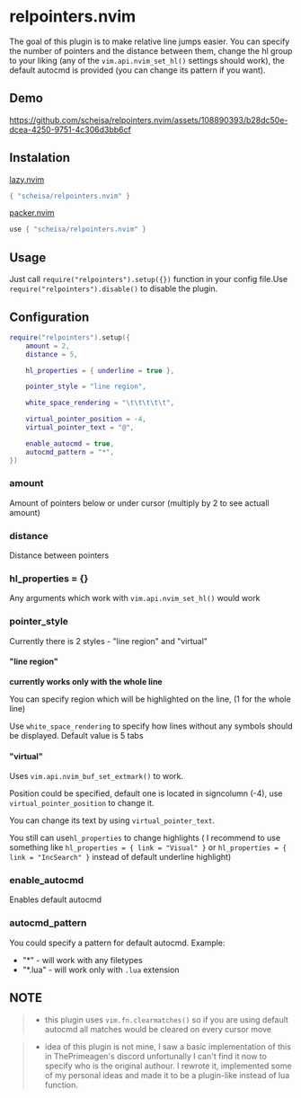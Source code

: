# relpointers.nvim

The goal of this plugin is to make relative line jumps easier. You can specify
the number of pointers and the distance between them, change the hl group to
your liking (any of the `vim.api.nvim_set_hl()` settings should work), the default
autocmd is provided (you can change its pattern if you want).

## Demo

https://github.com/scheisa/relpointers.nvim/assets/108890393/b28dc50e-dcea-4250-9751-4c306d3bb6cf

## Instalation
[lazy.nvim](https://github.com/folke/lazy.nvim)
```lua
{ "scheisa/relpointers.nvim" }
```

[packer.nvim](https://github.com/wbthomason/packer.nvim)
```lua
use { "scheisa/relpointers.nvim" }
```

## Usage 
Just call `require("relpointers").setup({})` function in your config file.Use `require("relpointers").disable()` to disable the plugin.

## Configuration
```lua
require("relpointers").setup({
    amount = 2,
    distance = 5,

    hl_properties = { underline = true },

    pointer_style = "line region",

    white_space_rendering = "\t\t\t\t\t",

    virtual_pointer_position = -4,
    virtual_pointer_text = "@",

    enable_autocmd = true,
    autocmd_pattern = "*",
})
```
### amount
Amount of pointers below or under cursor (multiply by 2 to see actuall amount)
### distance 
Distance between pointers
### hl_properties = {}
Any arguments which work with `vim.api.nvim_set_hl()` would work
### pointer_style
Currently there is 2 styles - "line region" and "virtual"
#### "line region"
 **currently works only with the whole line**

You can specify region which will be highlighted on the line, (1 for the whole
line)

Use `white_space_rendering` to specify how lines without any symbols should be
displayed. Default value is 5 tabs
#### "virtual"
Uses `vim.api.nvim_buf_set_extmark()` to work.

Position could be specified, default one is located in signcolumn (-4), use
`virtual_pointer_position` to change it.

You can change its text by using `virtual_pointer_text`.

You still can use`hl_properties` to change highlights ( I recommend to use
something like `hl_properties = { link = "Visual" }` or `hl_properties = { link = "IncSearch" }`
instead of default underline highlight)

### enable_autocmd 
Enables default autocmd
### autocmd_pattern
You could specify a pattern for default autocmd. 
Example:
- "*" - will work with any filetypes
- "*.lua" - will work only with `.lua` extension



## NOTE
> - this plugin uses `vim.fn.clearmatches()` so if you are using default autocmd
all matches would be cleared on every cursor move 

> - idea of this plugin is not mine, I saw a basic implementation of this 
in ThePrimeagen's discord unfortunally I can't find it now to specify who is the
original authour. I rewrote it, implemented some of my personal ideas and 
made it to be a plugin-like instead of lua function.
